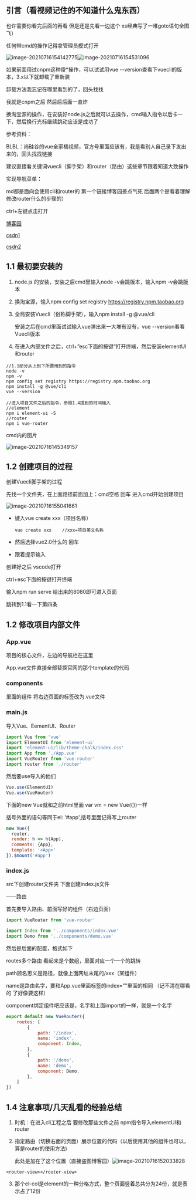 ## 引言（看视频记住的不知道什么鬼东西）

也许需要你看完后面的再看 但是还是先看一边这个 xs经典写了一堆goto语句全图飞）

任何带cmd的操作记得拿管理员模式打开

![image-20210716154142775](C:\Users\DDDDDXu\AppData\Roaming\Typora\typora-user-images\image-20210716154142775.png)![image-20210716154531096](C:\Users\DDDDDXu\AppData\Roaming\Typora\typora-user-images\image-20210716154531096.png)



如果前面用过cnpm这种傻*操作，可以试试用vue --version查看下vuecli的版本，3.x以下就卸载了重新装

卸载方法我忘记在哪里看到的了，回头找找

我就是cnpm之后 然后后后面一直炸

换淘宝源的操作，在安装好node.js之后就可以去操作，cmd输入指令以后卡一下，然后换行光标继续跳动应该是成功了

参考资料：

BLBL：尚硅谷的vue全家桶视频，官方号里面应该有，我是看别人自己录下发出来的，回头找找链接

建议直接看关键词vuecli（脚手架）和router（路由）这些章节跟着知道大致操作

实现导航菜单：

md都是面向会使用cli和router的 第一个链接博客园差点气死 后面两个是看着理解修改router什么的步骤的）

ctrl+左键点击打开

[博客园](https://www.cnblogs.com/mica/p/10790976.html)

[csdn1](https://blog.csdn.net/qq_38906291/article/details/103091271)

[csdn2](https://blog.csdn.net/weixin_42429288/article/details/83542029)

## 1.1  最初要安装的

1. node.js 的安装，安装之后cmd里输入node -v会跳版本，输入npm -v会跳版本

2. 换淘宝源，输入npm config set registry https://registry.npm.taobao.org

3. 全局安装Vuecli（俗称脚手架），输入npm install -g @vue/cli

   安装之后在cmd里面试试输入vue弹出来一大堆有没有，vue --version看看Vuecli版本

4. 在进入内部文件之后，ctrl+”esc下面的按键“打开终端，然后安装elementUI和router

``` 
//1.1部分从上到下所要用到的指令
node -v
npm -v
npm config set registry https://registry.npm.taobao.org
npm install -g @vue/cli
vue --version

//进入项目文件之后的指令，参照1.4提到的时间输入
//element
npm i element-ui -S
//router
npm i vue-router
```

cmd内的图片

![image-20210716145349157](C:\Users\DDDDDXu\AppData\Roaming\Typora\typora-user-images\image-20210716145349157.png)


## 1.2  创建项目的过程

创建Vuecli脚手架的过程

先找一个文件夹，在上面路径前面加上：cmd空格 回车 进入cmd开始创建项目

![image-20210716155041661](C:\Users\DDDDDXu\AppData\Roaming\Typora\typora-user-images\image-20210716155041661.png)

+ 键入vue create xxx（项目名称）

  ``` 
  vue create xxx    //xxx=项目英文名称
  ```

+ 然后选择vue2.0什么的 回车

+ 跟着提示输入

创建好之后 vscode打开

ctrl+esc下面的按键打开终端

输入npm run serve 给出来的8080即可进入页面

跳转到1.1看一下第四条

## 1.2  修改项目内部文件

### App.vue

项目的核心文件，左边的导航栏在这里

App.vue文件直接全部替换官网的那个template的代码

### components

里面的组件 将右边页面的标签改为.vue文件

### main.js

导入Vue、EementUI、Router

```javascript
import Vue from 'vue'
import ElementUI from 'element-ui'
import 'element-ui/lib/theme-chalk/index.css'
import App from './App.vue'
import VueRouter from 'vue-router'
import router from './router'
```

然后要use导入的他们

``` javascript
Vue.use(ElementUI)
Vue.use(VueRouter)
```

下面的new Vue就和之前html里面 var vm = new Vue({})一样

括号外面的语句等同于el: '#app',括号里面记得写上router

``` javascript
new Vue({
  router,
  render: h => h(App),
  comments: {App},
  template: '<App>'
}).$mount('#app')
```

### index.js

src下创建router文件夹 下面创建index.js文件

——路由

首先要导入路由、前面写好的组件（右边页面）

``` javascript
import VueRouter from 'vue-router'

import Index from '../components/index.vue'
import Demo from '../components/demo.vue'
```

然后是后面的配置，格式如下

routes多个路由 看起来是个数组，里面对应一个一个的跳转

path顾名思义是路径，就像上面网址末尾的/xxx（某组件）

name是路由名字，要和App.vue里面标签的index=""里面的相同    （记不清在哪看的 了好像要这样）

component绑定组件吧应该是，名字和上面import的一样，就是一个名字

``` javascript
export default new VueRouter({
    routes: [
        {
            path: '/index',
            name: 'index',
            component: Index,
        },
        {
            path: '/demo',
            name: 'demo',
            component: Demo,
        },
    ]
})
```

## 1.4  注意事项/几天乱看的经验总结

1. 时机：在进入cli工程之后 要修改那些文件之前 npm指令导入elementUI和router

2. 指定路由（切换右面的页面）展示位置的代码（以后使用其他的组件也可以，算是router的使用方法)

   此处是加在了这个位置（直接盗图博客园）![image-20210716152033828](C:\Users\DDDDDXu\AppData\Roaming\Typora\typora-user-images\image-20210716152033828.png)

``` 
<router-view></router-view>
```

3. 那个el-col是element的一种分格方式，整个页面竖着总共分为24份，<el-col :span="12">就是表示占了12份

